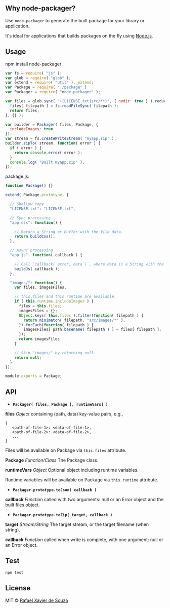 ## Why node-packager?

Use `node-packager` to generate the built package for your library or application.

It's ideal for applications that builds packages on the fly using [Node.js][].

[Node.js]: http://nodejs.org/

## Usage

   npm install node-packager

```javascript
var fs = require( "js" );
var glob = require( "glob" );
var extend = require( "util" )._extend;
var Package = require( "./package" )
var Packager = require( "node-packager" );

var files = glob.sync( "+(LICENSE.txt|src/**)", { nodir: true } ).reduce(function( files, filepath ) {
  files[ filepath ] = fs.readFileSync( filepath );
  return files;
}, {} );

var builder = Packager( files, Package, {
  includeImages: true
});
var stream = fs.createWriteStream( "myapp.zip" );
builder.zipTo( stream, function( error ) {
  if ( error ) {
    return console.error( error );
  }
  console.log( "Built myapp.zip" );
});
```

package.js:

```javascript
function Package() {}

extend( Package.prototype, {

  // Shallow copy
  "LICENSE.txt": "LICENSE.txt",

  // Sync processing
  "app.css": function() {

    // Return a String or Buffer with the file data.
    return buildCss();
  },

  // Async processing
  "app.js": function( callback ) {

    // Call `callback( error, data )`, where data is a String with the file data.
    buildJs( callback );
  },

  "images/": function() {
    var files, imagesFiles;

    // this.files and this.runtime are available.
    if ( this.runtime.includeImages ) {
      files = this.files;
      imagesFiles = {};
      Object.keys( this.files ).filter(function( filepath ) {
        return minimatch( filepath, "src/images/*" );
      }).forEach(function( filepath ) {
        imagesFiles[ path.basename( filepath ) ] = files[ filepath ];
      });
      return imagesFiles
    }

    // Skip "images/" by returning null.
    return null;
  }
});

module.exports = Package;
```

## API

- **`Packager( files, Package [, runtimeVars] )`**

**files** *Object* containing (path, data) key-value pairs, e.g.,

```
{
   <path-of-file-1>: <data-of-file-1>,
   <path-of-file-2>: <data-of-file-2>,
   ...
}
```

Files will be available on Package via `this.files` attribute.

**Package** *Function/Class* The Package class.

**runtimeVars** *Object* Optional object including runtime variables.

Runtime variables will be available on Package via `this.runtime` attribute.

- **`Packager.prototype.toJson( callback )`**

**callback** *Function* called with two arguments: null or an Error object and the built files
object.

- **`Packager.prototype.toZip( target, callback )`**

**target** *Stream/String* The target stream, or the target filename (when string).

**callback** *Function* called when write is complete, with one argument: null or
an Error object.


## Test

    npm test

## License

MIT © [Rafael Xavier de Souza](http://rafael.xavier.blog.br)
